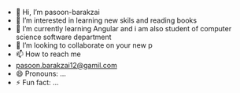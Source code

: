- 👋 Hi, I’m pasoon-barakzai
- 👀 I’m interested in learning new skils and reading books  
- 🌱 I’m currently learning Angular and i am also student of computer science software department
- 💞️ I’m looking to collaborate on your new p
- 📫 How to reach me
- pasoon.barakzai12@gamil.com
- 😄 Pronouns: ...
- ⚡ Fun fact: ...

<!---
Eng-pasoon-barakzai/Eng-pasoon-barakzai is a ✨ special ✨ repository because its `README.md` (this file) appears on your GitHub profile.
You can click the Preview link to take a look at your changes.
--->
